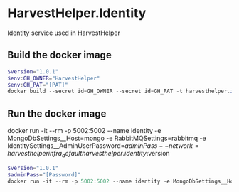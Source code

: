 # HarvestHelper.Identity

Identity service used in HarvestHelper


## Build the docker image
```powershell
$version="1.0.1"
$env:GH_OWNER="HarvestHelper"
$env:GH_PAT="[PAT]"
docker build --secret id=GH_OWNER --secret id=GH_PAT -t harvesthelper.identity .
```

## Run the docker image
docker run -it --rm -p 5002:5002 --name identity -e MongoDbSettings__Host=mongo -e RabbitMQSettings=rabbitmq -e IdentitySettings__AdminUserPassword=$adminPass --network=harvesthelperinfra_default harvesthelper.identity:$version
```powershell
$version="1.0.1"
$adminPass="[Password]"
docker run -it --rm -p 5002:5002 --name identity -e MongoDbSettings__Host=mongo -e IdentitySettings__AdminUserPassword=$adminPass --network=harvesthelperinfra_default harvesthelper.identity:$version
```